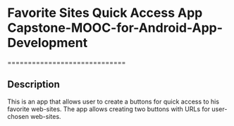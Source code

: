 # Favorite Sites Quick Access App Capstone-MOOC-for-Android-App-Development
=============================

Description
------------

This is an app that allows user to create a buttons for quick access to his favorite web-sites. The app allows creating two buttons with URLs for user-chosen web-sites. 

